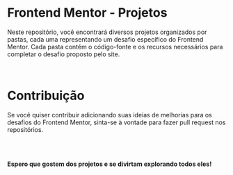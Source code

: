 # Frontend Mentor - Projetos

Neste repositório, você encontrará diversos projetos organizados por pastas, cada uma representando um desafio específico do Frontend Mentor. Cada pasta contém o código-fonte e os recursos necessários para completar o desafio proposto pelo site.

<br>

# Contribuição

Se você quiser contribuir adicionando suas ideias de melhorias para os desafios do Frontend Mentor, sinta-se à vontade para fazer pull request nos repositórios.

<br><br>

**Espero que gostem dos projetos e se divirtam explorando todos eles!**
